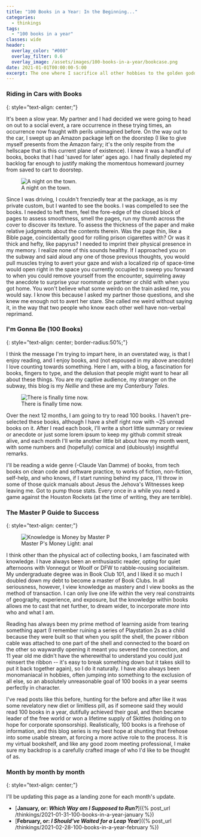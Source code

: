 ```yaml
---
title: "100 Books in a Year: In the Beginning..."
categories:
  - thinkings
tags:
  - "100 books in a year"
classes: wide
header:
  overlay_color: "#000"
  overlay_filter: 0.6
  overlay_image: /assets/images/100-books-in-a-year/bookcase.png
date: 2021-01-01T00:00:00-5:00
excerpt: The one where I sacrifice all other hobbies to the golden goddess of the written word because I love absurd goals and monotonically increasing numbers.
---
```

### Riding in Cars with Books
{: style="text-align: center;"}

It's been a slow year. My partner and I had decided we were going to head on out to a social event, a rare occurrence in these trying times, an occurrence now fraught with perils unimagined before. On the way out to the car, I swept up an Amazon package left on the doorstep (I like to give myself presents from the Amazon fairy; it's the only respite from the hellscape that is this current plane of existence). I knew it was a handful of books, books that I had 'saved for later' ages ago. I had finally depleted my backlog far enough to justify making the momentous homeward journey from saved to cart to doorstep.

<figure style="width: 450px; border-radius=: 10px;" class="align-center">
  <img src="{{ site.url }}{{ site.baseurl }}/assets/images/100-books-in-a-year/subway-fun.jpg" alt="A night on the town.">
  <figcaption>A night on the town.</figcaption>
</figure>

Since I was driving, I couldn't frenziedly tear at the package, as is my private custom, but I wanted to see the books. I was compelled to see the books. I needed to heft them, feel the fore-edge of the closed block of pages to assess smoothness, smell the pages, run my thumb across the cover to discover its texture. To assess the thickness of the paper and make relative judgments about the contents therein. Was the page thin, like a Bible page, coincidentally good for rolling prison cigarettes with? Or was it thick and hefty, like papyrus? I needed to imprint their physical presence in my memory. I realize none of this sounds healthy. If I approached you on the subway and said aloud any one of those previous thoughts, you would pull muscles trying to avert your gaze and wish a localized rip of space-time would open right in the space you currently occupied to sweep you forward to when you could remove yourself from the encounter, squirreling away the anecdote to surprise your roommate or partner or child with when you got home. You won't believe what some weirdo on the train asked me, you would say. I know this because I asked my partner those questions, and she knew me enough not to avert her stare. She called me weird without saying it, in the way that two people who know each other well have non-verbal reprimand.

### I'm Gonna Be (100 Books)
{: style="text-align: center; border-radius:50%;"}

I think the message I'm trying to impart here, in an overstated way, is that I enjoy reading, and I enjoy books, and (not espoused in my above anecdote) I love counting towards something. Here I am, with a blog, a fascination for books, fingers to type, and the delusion that people might want to hear all about these things. You are my captive audience, my stranger on the subway, this blog is my _Nellie_ and these are my _Canterbury Tales_.

<figure style="width: 450px; border-radius=: 10px;" class="align-left">
  <img src="{{ site.url }}{{ site.baseurl }}/assets/images/100-books-in-a-year/time-now.jpg" alt="There is finally time now.">
  <figcaption>There is finally time now.</figcaption>
</figure>

Over the next 12 months, I am going to try to read 100 books. I haven't pre-selected these books, although I have a shelf right now with ~25 unread books on it. After I read each book, I'll write a short little summary or review or anecdote or just some lorem ipsum to keep my github commit streak alive, and each month I'll write another little bit about how my month went, with some numbers and (hopefully) comical and (dubiously) insightful remarks.

I'll be reading a wide genre (-Claude Van Damme) of books, from tech books on clean code and software practice, to works of fiction, non-fiction, self-help, and who knows, if I start running behind my pace, I'll throw in some of those quick manuals about Jesus the Jehova's Witnesses keep leaving me. Got to pump those stats. Every once in a while you need a game against the Houston Rockets (at the time of writing, they are terrible).

### The Master P Guide to Success
{: style="text-align: center;"}

<figure style="width: 350px; border-radius=: 10px;" class="align-right">
  <img src="{{ site.url }}{{ site.baseurl }}/assets/images/100-books-in-a-year/knowledge-is-success.png" alt="Knowledge is Money by Master P">
  <figcaption>Master P's Money Light: anal</figcaption>
</figure>

I think other than the physical act of collecting books, I am fascinated with knowledge. I have always been an enthusiastic reader, opting for quiet afternoons with Vonnegut or Woolf or DFW to rabble-rousing socialiteism. My undergraduate degree was in Book Club 101, and I liked it so much I doubled down my debt to become a master of Book Clubs. In all seriousness, however, I view knowledge as mastery and I view books as the method of transaction. I can only live one life within the very real constraints of geography, experience, and exposure, but the knowledge within books allows me to cast that net further, to dream wider, to incorporate _more_ into who and what I am.

Reading has always been my prime method of learning aside from tearing something apart (I remember ruining a series of Playstation 2s as a child because they were built so that when you split the shell, the power ribbon cable was attached to one part of the shell and connected to the board on the other so waywardly opening it meant you severed the connection, and 11 year old me didn't have the wherewithal to understand you could just reinsert the ribbon -- it's easy to break something down but it takes skill to put it back together again), so I do it naturally. I have also always been monomaniacal in hobbies, often jumping into something to the exclusion of all else, so an absolutely unreasonable goal of 100 books in a year seems perfectly in character.

I've read posts like this before, hunting for the before and after like it was some revelatory new diet or limitless pill, as if someone said they would read 100 books in a year, dutifully achieved their goal, and then became leader of the free world or won a lifetime supply of Skittles (holding on to hope for corporate sponsorship). Realistically, 100 books is a firehose of information, and this blog series is my best hope at shunting that firehose into some usable stream, at forcing a more active role to the process. It is my virtual bookshelf, and like any good zoom meeting professional, I make sure my backdrop is a carefully crafted image of who I'd like to be thought of as.

### Month by month by month
{: style="text-align: center;"}

I'll be updating this page as a landing zone for each month's update.

- [**January, or: _Which Way am I Supposed to Run?_**]({% post_url /thinkings/2021-01-31-100-books-in-a-year-january %})
- [**February, or: _I Should've Waited for a Leap Year_**]({% post_url /thinkings/2021-02-28-100-books-in-a-year-february %})
